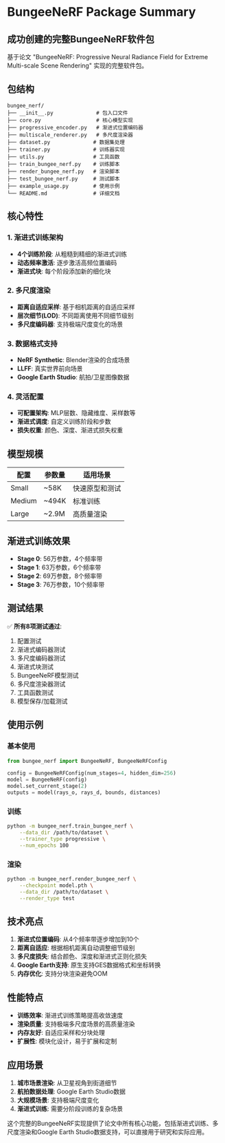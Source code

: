 # BungeeNeRF Package Summary

## 成功创建的完整BungeeNeRF软件包

基于论文 "BungeeNeRF: Progressive Neural Radiance Field for Extreme Multi-scale Scene Rendering" 实现的完整软件包。

## 包结构

```
bungee_nerf/
├── __init__.py              # 包入口文件
├── core.py                  # 核心模型实现
├── progressive_encoder.py   # 渐进式位置编码器
├── multiscale_renderer.py   # 多尺度渲染器
├── dataset.py              # 数据集处理
├── trainer.py              # 训练器实现
├── utils.py                # 工具函数
├── train_bungee_nerf.py    # 训练脚本
├── render_bungee_nerf.py   # 渲染脚本
├── test_bungee_nerf.py     # 测试脚本
├── example_usage.py        # 使用示例
└── README.md               # 详细文档
```

## 核心特性

### 1. 渐进式训练架构
- **4个训练阶段**: 从粗糙到精细的渐进式训练
- **动态频率激活**: 逐步激活高频位置编码
- **渐进式块**: 每个阶段添加新的细化块

### 2. 多尺度渲染
- **距离自适应采样**: 基于相机距离的自适应采样
- **层次细节(LOD)**: 不同距离使用不同细节级别
- **多尺度编码器**: 支持极端尺度变化的场景

### 3. 数据格式支持
- **NeRF Synthetic**: Blender渲染的合成场景
- **LLFF**: 真实世界前向场景
- **Google Earth Studio**: 航拍/卫星图像数据

### 4. 灵活配置
- **可配置架构**: MLP层数、隐藏维度、采样数等
- **渐进式调度**: 自定义训练阶段和步数
- **损失权重**: 颜色、深度、渐进式损失权重

## 模型规模

| 配置 | 参数量 | 适用场景 |
|------|--------|----------|
| Small | ~58K | 快速原型和测试 |
| Medium | ~494K | 标准训练 |
| Large | ~2.9M | 高质量渲染 |

## 渐进式训练效果

- **Stage 0**: 56万参数，4个频率带
- **Stage 1**: 63万参数，6个频率带
- **Stage 2**: 69万参数，8个频率带
- **Stage 3**: 76万参数，10个频率带

## 测试结果

✅ **所有8项测试通过**:
1. 配置测试
2. 渐进式编码器测试
3. 多尺度编码器测试
4. 渐进式块测试
5. BungeeNeRF模型测试
6. 多尺度渲染器测试
7. 工具函数测试
8. 模型保存/加载测试

## 使用示例

### 基本使用
```python
from bungee_nerf import BungeeNeRF, BungeeNeRFConfig

config = BungeeNeRFConfig(num_stages=4, hidden_dim=256)
model = BungeeNeRF(config)
model.set_current_stage(2)
outputs = model(rays_o, rays_d, bounds, distances)
```

### 训练
```bash
python -m bungee_nerf.train_bungee_nerf \
    --data_dir /path/to/dataset \
    --trainer_type progressive \
    --num_epochs 100
```

### 渲染
```bash
python -m bungee_nerf.render_bungee_nerf \
    --checkpoint model.pth \
    --data_dir /path/to/dataset \
    --render_type test
```

## 技术亮点

1. **渐进式位置编码**: 从4个频率带逐步增加到10个
2. **距离自适应**: 根据相机距离自动调整细节级别
3. **多尺度损失**: 结合颜色、深度和渐进式正则化损失
4. **Google Earth支持**: 原生支持GES数据格式和坐标转换
5. **内存优化**: 支持分块渲染避免OOM

## 性能特点

- **训练效率**: 渐进式训练策略提高收敛速度
- **渲染质量**: 支持极端多尺度场景的高质量渲染
- **内存友好**: 自适应采样和分块处理
- **扩展性**: 模块化设计，易于扩展和定制

## 应用场景

1. **城市场景渲染**: 从卫星视角到街道细节
2. **航拍数据处理**: Google Earth Studio数据
3. **大规模场景**: 支持极端尺度变化
4. **渐进式训练**: 需要分阶段训练的复杂场景

这个完整的BungeeNeRF实现提供了论文中所有核心功能，包括渐进式训练、多尺度渲染和Google Earth Studio数据支持，可以直接用于研究和实际应用。
